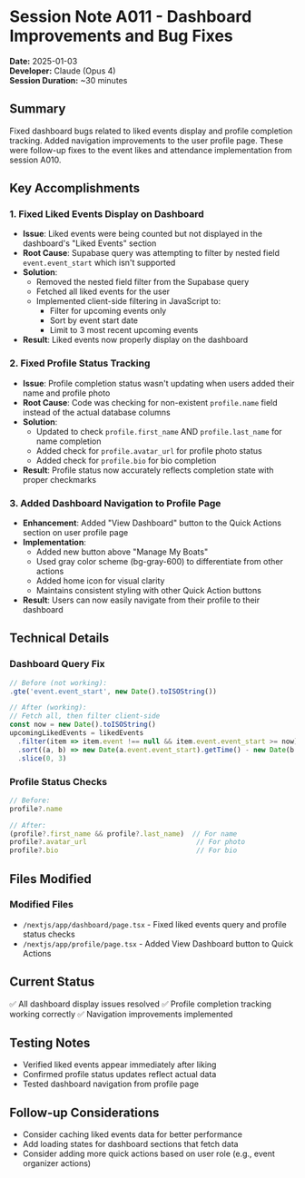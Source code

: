 # Session Note A011 - Dashboard Improvements and Bug Fixes

**Date:** 2025-01-03  
**Developer:** Claude (Opus 4)  
**Session Duration:** ~30 minutes  

## Summary
Fixed dashboard bugs related to liked events display and profile completion tracking. Added navigation improvements to the user profile page. These were follow-up fixes to the event likes and attendance implementation from session A010.

## Key Accomplishments

### 1. Fixed Liked Events Display on Dashboard
- **Issue**: Liked events were being counted but not displayed in the dashboard's "Liked Events" section
- **Root Cause**: Supabase query was attempting to filter by nested field `event.event_start` which isn't supported
- **Solution**: 
  - Removed the nested field filter from the Supabase query
  - Fetched all liked events for the user
  - Implemented client-side filtering in JavaScript to:
    - Filter for upcoming events only
    - Sort by event start date
    - Limit to 3 most recent upcoming events
- **Result**: Liked events now properly display on the dashboard

### 2. Fixed Profile Status Tracking
- **Issue**: Profile completion status wasn't updating when users added their name and profile photo
- **Root Cause**: Code was checking for non-existent `profile.name` field instead of the actual database columns
- **Solution**:
  - Updated to check `profile.first_name` AND `profile.last_name` for name completion
  - Added check for `profile.avatar_url` for profile photo status
  - Added check for `profile.bio` for bio completion
- **Result**: Profile status now accurately reflects completion state with proper checkmarks

### 3. Added Dashboard Navigation to Profile Page
- **Enhancement**: Added "View Dashboard" button to the Quick Actions section on user profile page
- **Implementation**:
  - Added new button above "Manage My Boats"
  - Used gray color scheme (bg-gray-600) to differentiate from other actions
  - Added home icon for visual clarity
  - Maintains consistent styling with other Quick Action buttons
- **Result**: Users can now easily navigate from their profile to their dashboard

## Technical Details

### Dashboard Query Fix
```javascript
// Before (not working):
.gte('event.event_start', new Date().toISOString())

// After (working):
// Fetch all, then filter client-side
const now = new Date().toISOString()
upcomingLikedEvents = likedEvents
  .filter(item => item.event !== null && item.event.event_start >= now)
  .sort((a, b) => new Date(a.event.event_start).getTime() - new Date(b.event.event_start).getTime())
  .slice(0, 3)
```

### Profile Status Checks
```javascript
// Before:
profile?.name

// After:
(profile?.first_name && profile?.last_name)  // For name
profile?.avatar_url                           // For photo
profile?.bio                                  // For bio
```

## Files Modified

### Modified Files
- `/nextjs/app/dashboard/page.tsx` - Fixed liked events query and profile status checks
- `/nextjs/app/profile/page.tsx` - Added View Dashboard button to Quick Actions

## Current Status
✅ All dashboard display issues resolved
✅ Profile completion tracking working correctly
✅ Navigation improvements implemented

## Testing Notes
- Verified liked events appear immediately after liking
- Confirmed profile status updates reflect actual data
- Tested dashboard navigation from profile page

## Follow-up Considerations
- Consider caching liked events data for better performance
- Add loading states for dashboard sections that fetch data
- Consider adding more quick actions based on user role (e.g., event organizer actions)